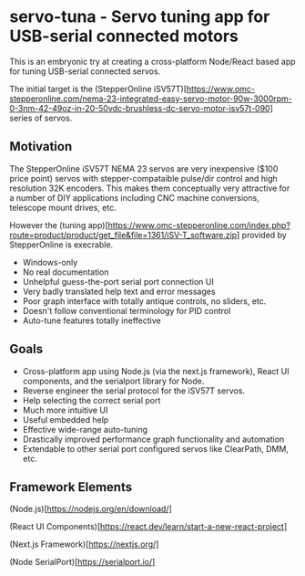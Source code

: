 # servo-tuna - Servo tuning app for USB-serial connected motors

This is an embryonic try at creating a cross-platform Node/React based app for tuning USB-serial connected servos.

The initial target is the
(StepperOnline iSV57T)[https://www.omc-stepperonline.com/nema-23-integrated-easy-servo-motor-90w-3000rpm-0-3nm-42-49oz-in-20-50vdc-brushless-dc-servo-motor-isv57t-090]
series of servos.

## Motivation

The StepperOnline iSV57T NEMA 23 servos are very inexpensive ($100 price point) servos with stepper-compataible pulse/dir control and high resolution 32K encoders.
This makes them conceptually very attractive for a number of DIY applications including CNC machine conversions, telescope mount drives, etc.

However the (tuning app)[https://www.omc-stepperonline.com/index.php?route=product/product/get_file&file=1361/iSV-T_software.zip] provided by StepperOnline is execrable.

* Windows-only
* No real documentation
* Unhelpful guess-the-port serial port connection UI
* Very badly translated help text and error messages
* Poor graph interface with totally antique controls, no sliders, etc.
* Doesn't follow conventional terminology for PID control
* Auto-tune features totally ineffective

## Goals

* Cross-platform app using Node.js (via the next.js framework), React UI components, and the serialport library for Node.
* Reverse engineer the serial protocol for the iSV57T servos.
* Help selecting the correct serial port
* Much more intuitive UI
* Useful embedded help
* Effective wide-range auto-tuning
* Drastically improved performance graph functionality and automation
* Extendable to other serial port configured servos like ClearPath, DMM, etc.

## Framework Elements

(Node.js)[https://nodejs.org/en/download/]

(React UI Components)[https://react.dev/learn/start-a-new-react-project]

(Next.js Framework)[https://nextjs.org/]

(Node SerialPort)[https://serialport.io/]
